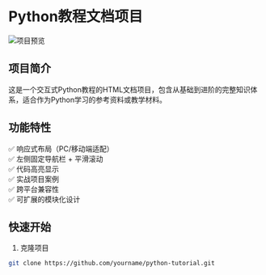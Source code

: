 # Python教程文档项目

![项目预览](preview.png)

## 项目简介
这是一个交互式Python教程的HTML文档项目，包含从基础到进阶的完整知识体系，适合作为Python学习的参考资料或教学材料。

## 功能特性
✅ 响应式布局（PC/移动端适配）  
✅ 左侧固定导航栏 + 平滑滚动  
✅ 代码高亮显示  
✅ 实战项目案例  
✅ 跨平台兼容性  
✅ 可扩展的模块化设计  

## 快速开始
1. 克隆项目
```bash
git clone https://github.com/yourname/python-tutorial.git
